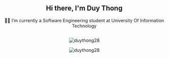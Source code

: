 <h2 align="center">
   Hi there, I'm Duy Thong <br/>
</h2>
<p align="center">👨‍🎓 I’m currently a Software Engineering student at University Of Information Technology</p> 
<h2></h2>
<div align="center"> 
 <p><img align="center" src="https://github-readme-stats.vercel.app/api?username=duythong28&theme==light&hide_border=false&include_all_commits=false&count_private=false" alt="duythong28" /></p>
 <p><img align="center" src="https://github-readme-stats.vercel.app/api/top-langs?username=duythong28&show_icons=true&locale=en&layout=compact" alt="duythong28" /></p>
</div>







